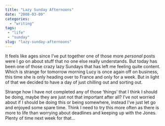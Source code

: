 ```yaml
---
title: "Lazy Sunday Afternoons"
date: "2008-03-09"
categories: 
  - "writing"
tags:
 - "life"
 - "sunday"
slug: "lazy-sunday-afternoons"
---
```


It feels like ages since I’ve put together one of those more _personal_ posts were I go on about stuff that no one else really understands. But today has been one of those crazy lazy Sundays that has left me feeling quite content. Which is strange for tomorrow morning Lucy is once again off on business, this time she is only heading over to France and only for a week. But in light of that we decided to have a day of just chilling out and sorting out. 

Strange how I have not completed any of those ‘things’ that I think I should be doing, maybe they are just not that important after all? I’ve not worried about if I should be doing this or being somewhere, instead I’ve just let go and enjoyed some spare time. Think I need to try this more often as there is more to life than worrying about deadlines and keeping up with the Jones. Plenty of time next week for that…
